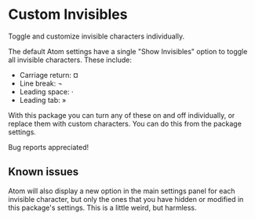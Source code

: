 # Custom Invisibles

Toggle and customize invisible characters individually.

The default Atom settings have a single "Show Invisibles" option to toggle all invisible characters.
These include:

- Carriage return: ¤
- Line break: ¬
- Leading space: ·
- Leading tab: »

With this package you can turn any of these on and off individually,
or replace them with custom characters.
You can do this from the package settings.

Bug reports appreciated!

## Known issues

Atom will also display a new option in the main settings panel for each invisible character,
but only the ones that you have hidden or modified in this package's settings.
This is a little weird, but harmless.
